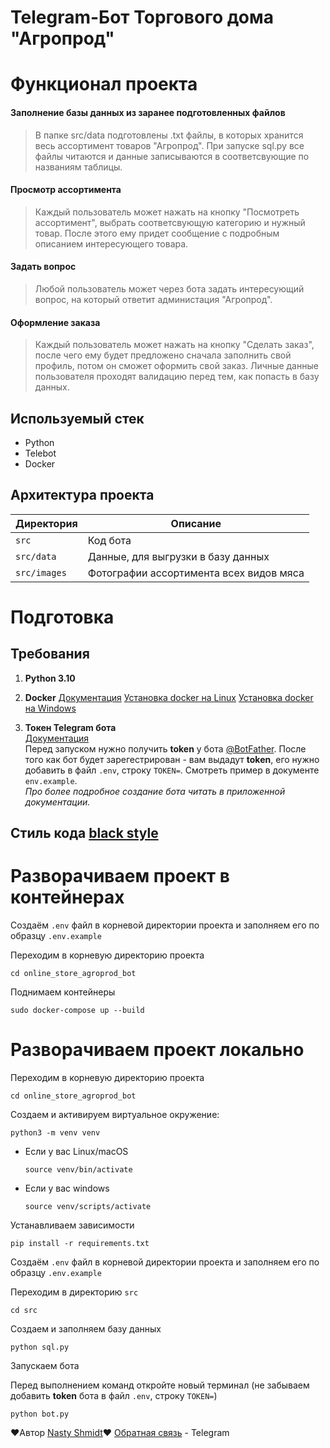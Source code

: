 # Telegram-Бот Торгового дома "Агропрод"

# Функционал проекта
#### Заполнение базы данных из заранее подготовленных файлов
> В папке src/data подготовлены .txt файлы, в которых хранится весь ассортимент товаров "Агропрод". При запуске sql.py все файлы читаются и данные записываются в соответсвующие по названиям таблицы.

#### Просмотр ассортимента
> Каждый пользователь может нажать на кнопку "Посмотреть ассортимент", выбрать соответсвующую категорию и нужный товар. После этого ему придет сообщение с подробным описанием интересующего товара.

#### Задать вопрос
> Любой пользователь может через бота задать интересующий вопрос, на который ответит администация "Агропрод".

#### Оформление заказа
> Каждый пользователь может нажать на кнопку "Сделать заказ", после чего ему будет предложено сначала заполнить свой профиль, потом он сможет оформить свой заказ. Личные данные пользователя проходят валидацию перед тем, как попасть в базу данных.

## Используемый стек

- Python
- Telebot
- Docker

## Архитектура проекта

| Директория    | Описание                                                |
|---------------|---------------------------------------------------------|
| `src`         | Код бота                                                |
| `src/data`    | Данные, для выгрузки в базу данных                      |
| `src/images`  | Фотографии ассортимента всех видов мяса                 |

# Подготовка

## Требования

1. **Python 3.10**  

2. **Docker**
[Документация](https://docs.docker.com/)
[Установка docker на Linux](https://docs.docker.com/engine/install/ubuntu/)
[Установка docker на Windows](https://docs.docker.com/desktop/install/windows-install/)
3. **Токен Telegram бота**  
   [Документация](https://core.telegram.org/bots/features#botfather)  
   Перед запуском нужно получить **token** у бота
   [@BotFather](https://t.me/BotFather). После того как бот будет
   зарегестрирован - вам выдадут **token**, его нужно добавить в файл `.env`,
   строку `TOKEN=`. Смотреть пример в документе `env.example`.  
   *Про более подробное создание бота читать в приложенной документации.*

## Стиль кода [black style](https://black.readthedocs.io/en/stable/the_black_code_style/current_style.html)

# Разворачиваем проект в контейнерах
Создаём `.env` файл в корневой директории проекта и заполняем его по
образцу `.env.example`

Переходим в корневую директорию проекта

```shell
cd online_store_agroprod_bot
```

Поднимаем контейнеры
```shell
sudo docker-compose up --build
```

# Разворачиваем проект локально

Переходим в корневую директорию проекта

```shell
cd online_store_agroprod_bot
```
Cоздаем и активируем виртуальное окружение:

```
python3 -m venv venv
```

* Если у вас Linux/macOS

    ```
    source venv/bin/activate
    ```

* Если у вас windows

    ```
    source venv/scripts/activate
    ```
Устанавливаем зависимости
```shell
pip install -r requirements.txt
```

Создаём `.env` файл в корневой директории проекта и заполняем его по
образцу `.env.example`

Переходим в директорию `src`

```shell
cd src
```

Создаем и заполняем базу данных

```shell
python sql.py
```

Запускаем бота

Перед выполнением команд откройте новый терминал
(не забываем добавить **token** бота в файл `.env`, строку `TOKEN=`)

```shell
python bot.py
```

❤️Автор [Nasty Shmidt](https://github.com/NASTY-SMIT)❤️
[Обратная связь](https://t.me/nastyShmidt) - Telegram